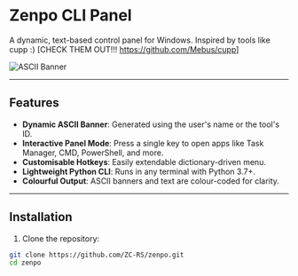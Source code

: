 # Zenpo CLI Panel

A dynamic, text-based control panel for Windows. Inspired by tools like cupp :) [CHECK THEM OUT!!! https://github.com/Mebus/cupp]

![ASCII Banner](https://raw.githubusercontent.com/ZC-RS/zenpo/main/banner.png) <!-- optional image if you have a screenshot -->

---

## Features

- **Dynamic ASCII Banner**: Generated using the user's name or the tool's ID.
- **Interactive Panel Mode**: Press a single key to open apps like Task Manager, CMD, PowerShell, and more.
- **Customisable Hotkeys**: Easily extendable dictionary-driven menu.
- **Lightweight Python CLI**: Runs in any terminal with Python 3.7+.
- **Colourful Output**: ASCII banners and text are colour-coded for clarity.

---

## Installation

1. Clone the repository:

```bash
git clone https://github.com/ZC-RS/zenpo.git
cd zenpo
